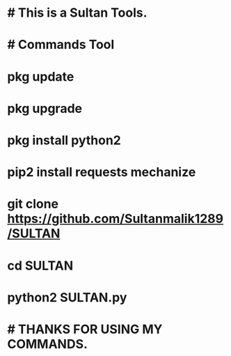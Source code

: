 # # This is a Sultan Tools.



# # Commands Tool


# pkg update

# pkg upgrade

# pkg install python2

# pip2 install requests mechanize

# git clone https://github.com/Sultanmalik1289/SULTAN

# cd SULTAN

# python2 SULTAN.py




# # THANKS FOR USING MY COMMANDS.

